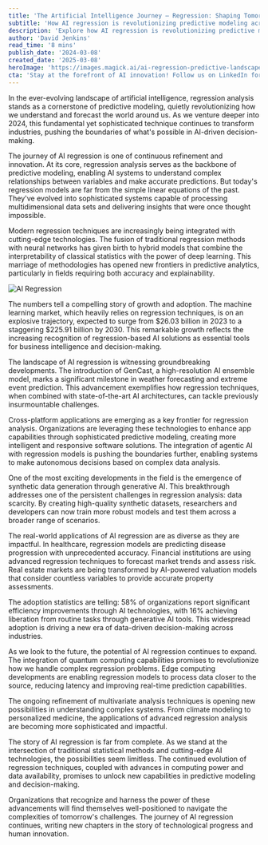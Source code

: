 ```yaml
---
title: 'The Artificial Intelligence Journey — Regression: Shaping Tomorrow''s Predictive Landscape'
subtitle: 'How AI regression is revolutionizing predictive modeling across industries'
description: 'Explore how AI regression is revolutionizing predictive modeling across industries, from its evolution from simple linear equations to sophisticated systems capable of processing multidimensional data. Learn about the latest innovations, market growth, and real-world applications shaping the future of AI-driven decision-making.'
author: 'David Jenkins'
read_time: '8 mins'
publish_date: '2024-03-08'
created_date: '2025-03-08'
heroImage: 'https://images.magick.ai/ai-regression-predictive-landscape.jpg'
cta: 'Stay at the forefront of AI innovation! Follow us on LinkedIn for daily insights into the latest developments in artificial intelligence and regression analysis.'
---
```


In the ever-evolving landscape of artificial intelligence, regression analysis stands as a cornerstone of predictive modeling, quietly revolutionizing how we understand and forecast the world around us. As we venture deeper into 2024, this fundamental yet sophisticated technique continues to transform industries, pushing the boundaries of what's possible in AI-driven decision-making.

The journey of AI regression is one of continuous refinement and innovation. At its core, regression analysis serves as the backbone of predictive modeling, enabling AI systems to understand complex relationships between variables and make accurate predictions. But today's regression models are far from the simple linear equations of the past. They've evolved into sophisticated systems capable of processing multidimensional data sets and delivering insights that were once thought impossible.

Modern regression techniques are increasingly being integrated with cutting-edge technologies. The fusion of traditional regression methods with neural networks has given birth to hybrid models that combine the interpretability of classical statistics with the power of deep learning. This marriage of methodologies has opened new frontiers in predictive analytics, particularly in fields requiring both accuracy and explainability.

![AI Regression](https://i.magick.ai/PIXE/1738406181100_magick_img.webp)

The numbers tell a compelling story of growth and adoption. The machine learning market, which heavily relies on regression techniques, is on an explosive trajectory, expected to surge from $26.03 billion in 2023 to a staggering $225.91 billion by 2030. This remarkable growth reflects the increasing recognition of regression-based AI solutions as essential tools for business intelligence and decision-making.

The landscape of AI regression is witnessing groundbreaking developments. The introduction of GenCast, a high-resolution AI ensemble model, marks a significant milestone in weather forecasting and extreme event prediction. This advancement exemplifies how regression techniques, when combined with state-of-the-art AI architectures, can tackle previously insurmountable challenges.

Cross-platform applications are emerging as a key frontier for regression analysis. Organizations are leveraging these technologies to enhance app capabilities through sophisticated predictive modeling, creating more intelligent and responsive software solutions. The integration of agentic AI with regression models is pushing the boundaries further, enabling systems to make autonomous decisions based on complex data analysis.

One of the most exciting developments in the field is the emergence of synthetic data generation through generative AI. This breakthrough addresses one of the persistent challenges in regression analysis: data scarcity. By creating high-quality synthetic datasets, researchers and developers can now train more robust models and test them across a broader range of scenarios.

The real-world applications of AI regression are as diverse as they are impactful. In healthcare, regression models are predicting disease progression with unprecedented accuracy. Financial institutions are using advanced regression techniques to forecast market trends and assess risk. Real estate markets are being transformed by AI-powered valuation models that consider countless variables to provide accurate property assessments.

The adoption statistics are telling: 58% of organizations report significant efficiency improvements through AI technologies, with 16% achieving liberation from routine tasks through generative AI tools. This widespread adoption is driving a new era of data-driven decision-making across industries.

As we look to the future, the potential of AI regression continues to expand. The integration of quantum computing capabilities promises to revolutionize how we handle complex regression problems. Edge computing developments are enabling regression models to process data closer to the source, reducing latency and improving real-time prediction capabilities.

The ongoing refinement of multivariate analysis techniques is opening new possibilities in understanding complex systems. From climate modeling to personalized medicine, the applications of advanced regression analysis are becoming more sophisticated and impactful.

The story of AI regression is far from complete. As we stand at the intersection of traditional statistical methods and cutting-edge AI technologies, the possibilities seem limitless. The continued evolution of regression techniques, coupled with advances in computing power and data availability, promises to unlock new capabilities in predictive modeling and decision-making.

Organizations that recognize and harness the power of these advancements will find themselves well-positioned to navigate the complexities of tomorrow's challenges. The journey of AI regression continues, writing new chapters in the story of technological progress and human innovation.